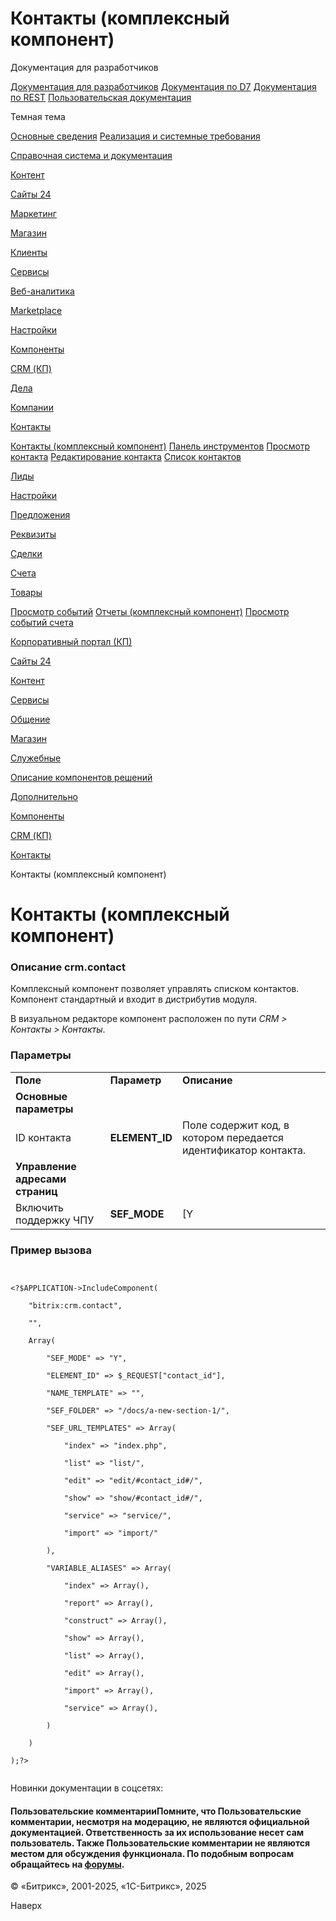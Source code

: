 # Контакты (комплексный компонент)

Документация для разработчиков

[Документация для разработчиков](https://dev.1c-bitrix.ru/api_help/)
[Документация по D7](https://dev.1c-bitrix.ru/api_d7/)
[Документация по REST](https://dev.1c-bitrix.ru/rest_help/)
[Пользовательская документация](https://dev.1c-bitrix.ru/user_help/)

Темная тема

[Основные сведения](/user_help/index.php)
[Реализация и системные требования](/user_help/reqintro.php)

[Справочная система и документация](/user_help/help/index.php)

[Контент](/user_help/content/index.php)

[Сайты 24](/user_help/sites24/index.php)

[Маркетинг](/user_help/marketing/index.php)

[Магазин](/user_help/store/index.php)

[Клиенты](/user_help/clients/index.php)

[Сервисы](/user_help/service/index.php)

[Веб-аналитика](/user_help/statistic/index.php)

[Marketplace](/user_help/marketplace/index.php)

[Настройки](/user_help/settings/index.php)

[Компоненты](/user_help/components/index.php)

[CRM (КП)](/user_help/components/crm/index.php)

[Дела](/user_help/components/crm/crm_activity/index.php)

[Компании](/user_help/components/crm/crm_company/index.php)

[Контакты](/user_help/components/crm/crm.contact/index.php)

[Контакты (комплексный компонент)](/user_help/components/crm/crm.contact/crm_contact.php)
[Панель инструментов](/user_help/components/crm/crm.contact/crm_contact_menu.php)
[Просмотр контакта](/user_help/components/crm/crm.contact/crm_contact_show.php)
[Редактирование контакта](/user_help/components/crm/crm.contact/crm_contact_edit.php)
[Список контактов](/user_help/components/crm/crm.contact/crm_contact_list.php)

[Лиды](/user_help/components/crm/crm_lead/index.php)

[Настройки](/user_help/components/crm/crm_config/index.php)

[Предложения](/user_help/components/crm/crm_quote/index.php)

[Реквизиты](/user_help/components/crm/crm_requisite/index.php)

[Сделки](/user_help/components/crm/crm_deal/index.php)

[Счета](/user_help/components/crm/crm_invoice/index.php)

[Товары](/user_help/components/crm/crm_product/index.php)

[Просмотр событий](/user_help/components/crm/event_view.php)
[Отчеты (комплексный компонент)](/user_help/components/crm/crm_report.php)
[Просмотр событий счета](/user_help/components/crm/invoice_events.php)

[Корпоративный портал (КП)](/user_help/components/intranet/index.php)

[Сайты 24](/user_help/components/landing/index.php)

[Контент](/user_help/components/content/index.php)

[Сервисы](/user_help/components/services/index.php)

[Общение](/user_help/components/obschenie/index.php)

[Магазин](/user_help/components/magazin/index.php)

[Служебные](/user_help/components/sluzhebnie/index.php)

[Описание компонентов решений](/user_help/description_decisions/index.php)

[Дополнительно](/user_help/additional/index.php)

[Компоненты](/user_help/components/index.php)

[CRM (КП)](/user_help/components/crm/index.php)

[Контакты](/user_help/components/crm/crm.contact/index.php)

Контакты (комплексный компонент)

# Контакты (комплексный компонент)

### Описание **crm.contact**

Комплексный компонент позволяет управлять списком контактов. Компонент стандартный и входит в дистрибутив модуля.

В визуальном редакторе компонент расположен по пути *CRM > Контакты > Контакты*.

### Параметры

|  |  |  |
| --- | --- | --- |
| **Поле** | **Параметр** | **Описание** |
| **Основные параметры** | | |
| ID контакта | **ELEMENT\_ID** | Поле содержит код, в котором передается идентификатор контакта. |
| **Управление адресами страниц** | | |
| Включить поддержку ЧПУ | **SEF\_MODE** | [Y|N] При отмеченной опции будет включена поддержка ЧПУ.   Если режим поддержки ЧПУ **включен**, то необходимо настроить следующие параметры: **SEF\_FOLDER**, **SEF\_URL\_TEMPLATES**.     |  |  |  | | --- | --- | --- | | Каталог ЧПУ (относительно корня сайта): | **SEF\_FOLDER** | Каталог ЧПУ: путь до папки, с которой работает компонент. Этот путь может как совпадать с физическим путём, так и не совпадать. | | Адреса страниц | **SEF\_URL\_TEMPLATES** | Указываются адреса следующих страниц:  * **index** - основная страница; * **list** - страница списка контактов; * **edit** - страница редактирования контакта; * **show** - страница просмотра контакта; * **service** - страница Веб-сервиса; * **import** - страница импорта. | |

### Пример вызова

```

<?$APPLICATION->IncludeComponent(
	"bitrix:crm.contact",
	"",
	Array(
		"SEF_MODE" => "Y",
		"ELEMENT_ID" => $_REQUEST["contact_id"],
		"NAME_TEMPLATE" => "",
		"SEF_FOLDER" => "/docs/a-new-section-1/",
		"SEF_URL_TEMPLATES" => Array(
			"index" => "index.php",
			"list" => "list/",
			"edit" => "edit/#contact_id#/",
			"show" => "show/#contact_id#/",
			"service" => "service/",
			"import" => "import/"
		),
		"VARIABLE_ALIASES" => Array(
			"index" => Array(),
			"report" => Array(),
			"construct" => Array(),
			"show" => Array(),
			"list" => Array(),
			"edit" => Array(),
			"import" => Array(),
			"service" => Array(),
		)
	)
);?>

```

Новинки документации в соцсетях:

#### Пользовательские комментарииПомните, что Пользовательские комментарии, несмотря на модерацию, не являются официальной документацией. Ответственность за их использование несет сам пользователь. Также Пользовательские комментарии не являются местом для обсуждения функционала. По подобным вопросам обращайтесь на [форумы](http://dev.1c-bitrix.ru/community/forums/group1/).

© «Битрикс», 2001-2025, «1С-Битрикс», 2025

Наверх
